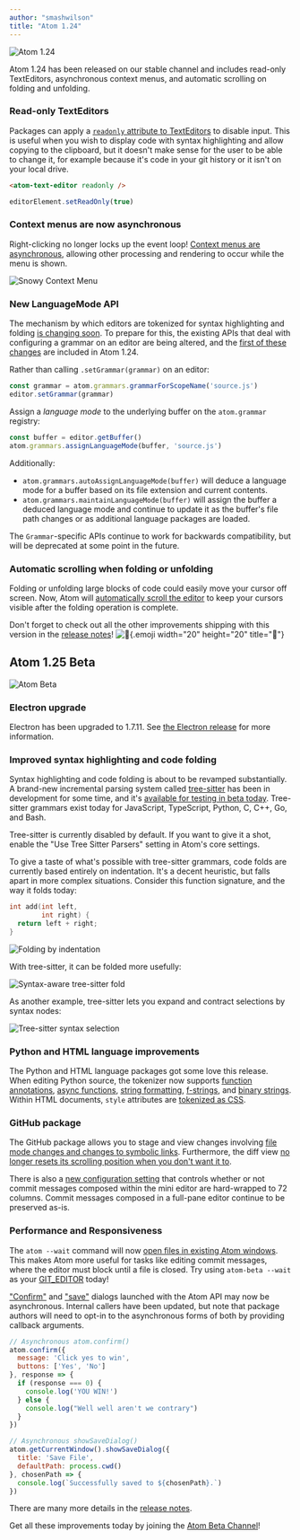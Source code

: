 ```yaml
---
author: "smashwilson"
title: "Atom 1.24"
---
```


![Atom 1.24](/assets/images/blog.atom.io/img/posts/release-1-24.png)

Atom 1.24 has been released on our stable channel and includes read-only TextEditors, asynchronous context menus, and automatic scrolling on folding and unfolding.

<!--more-->

### Read-only TextEditors

Packages can apply a [`readonly` attribute to TextEditors](https://github.com/atom/atom/pull/16294) to disable input. This is useful when you wish to display code with syntax highlighting and allow copying to the clipboard, but it doesn't make sense for the user to be able to change it, for example because it's code in your git history or it isn't on your local drive.

```html
<atom-text-editor readonly />
```

```js
editorElement.setReadOnly(true)
```

### Context menus are now asynchronous

Right-clicking no longer locks up the event loop! [Context menus are asynchronous](https://github.com/atom/atom/pull/16192), allowing other processing and rendering to occur while the menu is shown.

![Snowy Context Menu](/assets/images/blog.atom.io/img/posts/snow-falling-on-async-context-menu.gif)

### New LanguageMode API

The mechanism by which editors are tokenized for syntax highlighting and folding [is changing soon](#improved-syntax-highlighting-and-code-folding). To prepare for this, the existing APIs that deal with configuring a grammar on an editor are being altered, and the [first of these changes](https://github.com/atom/atom/pull/16087) are included in Atom 1.24.

Rather than calling `.setGrammar(grammar)` on an editor:

```js
const grammar = atom.grammars.grammarForScopeName('source.js')
editor.setGrammar(grammar)
```

Assign a _language mode_ to the underlying buffer on the `atom.grammar` registry:

```js
const buffer = editor.getBuffer()
atom.grammars.assignLanguageMode(buffer, 'source.js')
```

Additionally:

- `atom.grammars.autoAssignLanguageMode(buffer)` will deduce a language mode for a buffer based on its file extension and current contents.
- `atom.grammars.maintainLanguageMode(buffer)` will assign the buffer a deduced language mode and continue to update it as the buffer's file path changes or as additional language packages are loaded.

The `Grammar`-specific APIs continue to work for backwards compatibility, but will be deprecated at some point in the future.

### Automatic scrolling when folding or unfolding

Folding or unfolding large blocks of code could easily move your cursor off screen. Now, Atom will [automatically scroll the editor](https://github.com/atom/atom/pull/16092) to keep your cursors visible after the folding operation is complete.

<!-- release notes -->

Don't forget to check out all the other improvements shipping with this version in the [release notes](https://github.com/atom/atom/releases/tag/v1.24.0)! ![:memo:](https://github.githubassets.com/images/icons/emoji/unicode/1f4dd.png){.emoji width="20" height="20" title=":memo:"}

## Atom 1.25 Beta

![Atom Beta](/assets/images/blog.atom.io/img/release-beta.png)

### Electron upgrade

Electron has been upgraded to 1.7.11. See [the Electron release](https://electronjs.org/releases#1.7.11) for more information.

### Improved syntax highlighting and code folding

Syntax highlighting and code folding is about to be revamped substantially. A brand-new incremental parsing system called [tree-sitter](https://github.com/tree-sitter/tree-sitter) has been in development for some time, and it's [available for testing in beta today](https://github.com/atom/atom/pull/16299). Tree-sitter grammars exist today for JavaScript, TypeScript, Python, C, C++, Go, and Bash.

Tree-sitter is currently disabled by default. If you want to give it a shot, enable the "Use Tree Sitter Parsers" setting in Atom's core settings.

To give a taste of what's possible with tree-sitter grammars, code folds are currently based entirely on indentation. It's a decent heuristic, but falls apart in more complex situations. Consider this function signature, and the way it folds today:

```c
int add(int left,
        int right) {
  return left + right;
}
```

![Folding by indentation](/assets/images/blog.atom.io/img/tree-sitter-fold-before.png)

With tree-sitter, it can be folded more usefully:

![Syntax-aware tree-sitter fold](/assets/images/blog.atom.io/img/tree-sitter-fold-after.png)

As another example, tree-sitter lets you expand and contract selections by syntax nodes:

![Tree-sitter syntax selection](/assets/images/blog.atom.io/img/tree-sitter-syntax-selection.gif)

### Python and HTML language improvements

The Python and HTML language packages got some love this release. When editing Python source, the tokenizer now supports [function annotations](https://github.com/atom/language-python/pull/228), [async functions](https://github.com/atom/language-python/pull/231), [string formatting](https://github.com/atom/language-python/pull/224), [f-strings](https://github.com/atom/language-python/pull/227), and [binary strings](https://github.com/atom/language-python/pull/232). Within HTML documents, `style` attributes are [tokenized as CSS](https://github.com/atom/language-html/pull/170).

### GitHub package

The GitHub package allows you to stage and view changes involving [file mode changes and changes to symbolic links](https://github.com/atom/github/pull/1275). Furthermore, the diff view [no longer resets its scrolling position when you don't want it to](https://github.com/atom/github/pull/1281).

There is also a [new configuration setting](https://github.com/atom/github/pull/1223) that controls whether or not commit messages composed within the mini editor are hard-wrapped to 72 columns. Commit messages composed in a full-pane editor continue to be preserved as-is.

### Performance and Responsiveness

The `atom --wait` command will now [open files in existing Atom windows](https://github.com/atom/atom/pull/16497). This makes Atom more useful for tasks like editing commit messages, where the editor must block until a file is closed. Try using `atom-beta --wait` as your [GIT_EDITOR](https://git-scm.com/docs/git-var#git-var-GITEDITOR) today!

["Confirm"](https://github.com/atom/atom/pull/16229) and ["save"](https://github.com/atom/atom/pull/16245) dialogs launched with the Atom API may now be asynchronous. Internal callers have been updated, but note that package authors will need to opt-in to the asynchronous forms of both by providing callback arguments.

```js
// Asynchronous atom.confirm()
atom.confirm({
  message: 'Click yes to win',
  buttons: ['Yes', 'No']
}, response => {
  if (response === 0) {
    console.log('YOU WIN!')
  } else {
    console.log("Well well aren't we contrary")
  }
})

// Asynchronous showSaveDialog()
atom.getCurrentWindow().showSaveDialog({
  title: 'Save File',
  defaultPath: process.cwd()
}, chosenPath => {
  console.log(`Successfully saved to ${chosenPath}.`)
})
```

<!-- release notes -->

There are many more details in the [release notes](https://github.com/atom/atom/releases/tag/v1.25.0-beta0).

Get all these improvements today by joining the [Atom Beta Channel](https://atom.io/beta)!
